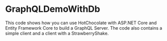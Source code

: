 # GraphQLDemoWithDb
This code shows how you can use HotChocolate with ASP.NET Core and Entity Framework Core to build a GraphQL Server. The code also contains a simple client and a client with a StrawberryShake.
